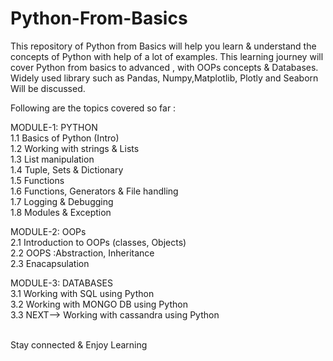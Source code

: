# Python-From-Basics
This repository of Python from Basics will help you learn & understand the concepts of Python with help of a lot of examples. This learning journey will cover Python from basics to advanced , with OOPs concepts & Databases. Widely used library such as Pandas, Numpy,Matplotlib, Plotly and Seaborn Will be discussed. <br />

Following are the topics covered so far :<br />

MODULE-1: PYTHON <br />
1.1 Basics of Python (Intro) <br />
1.2 Working with strings & Lists <br />
1.3 List manipulation <br />
1.4 Tuple, Sets & Dictionary <br />
1.5 Functions <br />
1.6 Functions, Generators & File handling <br />
1.7 Logging & Debugging <br />
1.8 Modules & Exception <br />
  
MODULE-2: OOPs <br />
2.1 Introduction to OOPs (classes, Objects) <br />
2.2  OOPS :Abstraction, Inheritance <br />
2.3 Enacapsulation <br />

MODULE-3: DATABASES <br />
3.1 Working with SQL using Python <br />
3.2 Working with MONGO DB using Python <br />
3.3 NEXT--> Working with cassandra using Python <br />

<br /> Stay connected & Enjoy Learning
